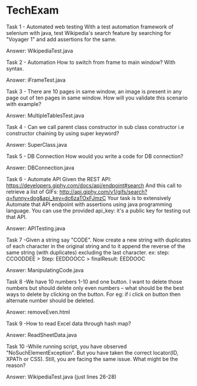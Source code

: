 # TechExam
Task 1 - Automated web testing 
With a test automation framework of selenium with java, test Wikipedia's search feature by searching for "Voyager 1" and add assertions for the same.

Answer: WikipediaTest.java
 
Task 2 - Automation 
How to switch from frame to main window? With syntax.

Answer: iFrameTest.java
 
Task 3 - There are 10 pages in same window, an image is present in any page out of ten pages in same window. How will you validate this scenario with example?

Answer: MultipleTablesTest.java
 
Task 4 - Can we call parent class constructor in sub class constructor i.e constructor chaining by using super keyword?

Answer: SuperClass.java
 
Task 5 - DB Connection
How would you write a code for DB connection?

Answer: DBConnection.java
 
Task 6 - Automate API 
Given the REST API: https://developers.giphy.com/docs/api/endpoint#search
And this call to retrieve a list of GIFs: http://api.giphy.com/v1/gifs/search?q=funny+dog&api_key=dc6zaTOxFJmzC
Your task is to extensively Automate that API endpoint with assertions using java programming language. You can use the provided api_key: it's a public key for testing out that API.

Answer: APITesting.java
 
Task 7 -Given a string say "CODE". Now create a new string with duplicates of each character in the original string and to it append the reverse of the same string (with duplicates) excluding the last character.
ex: step: CCOODDEE > Step: EEDDOOCC > finalResult: EEDDOOC

Answer: ManipulatingCode.java
 
Task 8 -We have 10 numbers 1-10 and one button. I want to delete those numbers but should delete only even numbers – what should be the best ways to delete by clicking on the button.
For eg: if i click on button then alternate number should be deleted.

Answer: removeEven.html
 
Task 9 -How to read Excel data through hash map?

Answer: ReadSheetData.java
 
Task 10 -While running script, you have observed "NoSuchElementException". But you have taken the correct locator(ID, XPATh or CSS). Still, you are facing the same issue. What might be the reason?

Answer: WikipediaTest.java (just lines 26-28)
